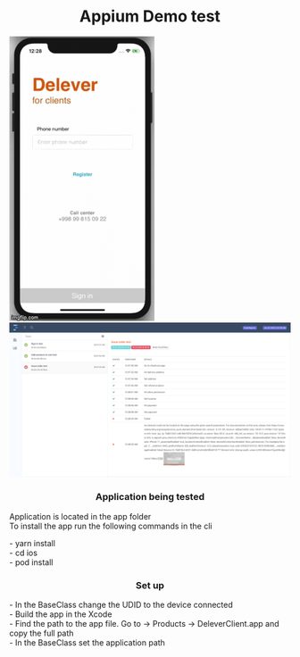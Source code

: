 <h1 align="center">Appium Demo test </h1>
 
<img src="demo.gif"> <br>
<img src="file.png">

<h3 align="center"> Application being tested  </h3>
<p>
Application is located in the app folder  <br>
To install the app run the following commands in the cli 
</p>
<p>  
- yarn install <br> 
- cd ios <br>
- pod install 
</p>

<h3 align="center"> Set up </h3>
<p>
- In the BaseClass change the UDID to the device connected   <br>
- Build the app in the Xcode <br>
- Find the path to the app file. Go to -> Products -> DeleverClient.app and copy the full path  <br> 
- In the BaseClass set the application path
</p>
